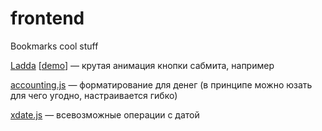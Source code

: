 frontend
========

Bookmarks cool stuff


[Ladda](https://github.com/hakimel/Ladda) [[demo](http://lab.hakim.se/ladda/)] — крутая анимация кнопки сабмита, например

[accounting.js](http://josscrowcroft.github.io/accounting.js) — форматирование для денег (в принципе можно юзать для чего угодно, настраивается гибко)

[xdate.js](http://arshaw.com/xdate/) — всевозможные операции с датой
